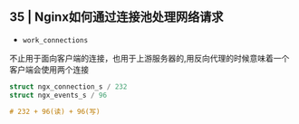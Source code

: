 ## 35 | Nginx如何通过连接池处理网络请求

* `work_connections`

不止用于面向客户端的连接，也用于上游服务器的,用反向代理的时候意味着一个客户端会使用两个连接

```c
struct ngx_connection_s / 232
struct ngx_events_s / 96

# 232 + 96(读) + 96(写)
```